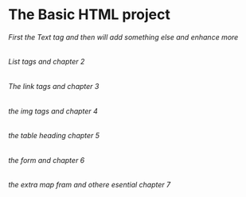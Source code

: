 # The Basic HTML project
######  First the Text tag and then will add something else and enhance more
###### List tags and chapter 2
###### The link tags and chapter 3
###### the img tags and chapter 4 
###### the table heading chapter 5
###### the form and chapter 6
###### the extra map fram and othere esential chapter 7 

